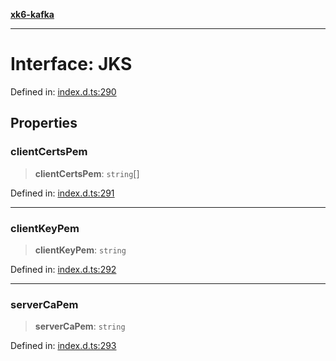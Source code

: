 [**xk6-kafka**](../README.md)

---

# Interface: JKS

Defined in: [index.d.ts:290](https://github.com/mostafa/xk6-kafka/blob/main/api-docs/index.d.ts#L290)

## Properties

### clientCertsPem

> **clientCertsPem**: `string`[]

Defined in: [index.d.ts:291](https://github.com/mostafa/xk6-kafka/blob/main/api-docs/index.d.ts#L291)

---

### clientKeyPem

> **clientKeyPem**: `string`

Defined in: [index.d.ts:292](https://github.com/mostafa/xk6-kafka/blob/main/api-docs/index.d.ts#L292)

---

### serverCaPem

> **serverCaPem**: `string`

Defined in: [index.d.ts:293](https://github.com/mostafa/xk6-kafka/blob/main/api-docs/index.d.ts#L293)
